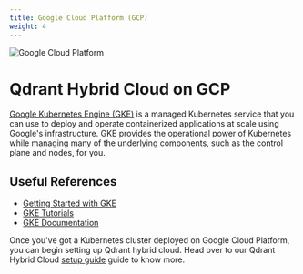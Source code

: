 ```yaml
---
title: Google Cloud Platform (GCP)
weight: 4
---
```


![Google Cloud Platform](/documentation/cloud/cloud-providers/gcp.jpg)

# Qdrant Hybrid Cloud on GCP

[Google Kubernetes Engine (GKE)](https://cloud.google.com/kubernetes-engine) is a managed Kubernetes service that you can use to deploy and operate containerized applications at scale using Google's infrastructure. GKE provides the operational power of Kubernetes while managing many of the underlying components, such as the control plane and nodes, for you.

## Useful References

- [Getting Started with GKE](https://cloud.google.com/kubernetes-engine/docs/quickstart)
- [GKE Tutorials](https://cloud.google.com/kubernetes-engine/docs/tutorials)
- [GKE Documentation](https://cloud.google.com/kubernetes-engine/docs/)

Once you've got a Kubernetes cluster deployed on Google Cloud Platform, you can begin setting up Qdrant hybrid cloud. Head over to our Qdrant Hybrid Cloud [setup guide](/documentation/hybrid-cloud/hybrid-cloud-setup) guide to know more.
